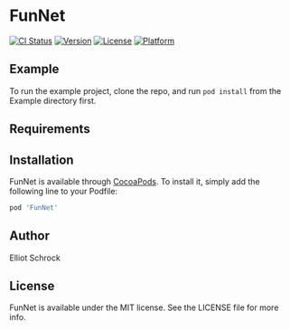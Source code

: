 # FunNet

[![CI Status](https://img.shields.io/travis/schrockblock/FunNet.svg?style=flat)](https://travis-ci.org/schrockblock/FunNet)
[![Version](https://img.shields.io/cocoapods/v/FunNet.svg?style=flat)](https://cocoapods.org/pods/FunNet)
[![License](https://img.shields.io/cocoapods/l/FunNet.svg?style=flat)](https://cocoapods.org/pods/FunNet)
[![Platform](https://img.shields.io/cocoapods/p/FunNet.svg?style=flat)](https://cocoapods.org/pods/FunNet)

## Example

To run the example project, clone the repo, and run `pod install` from the Example directory first.

## Requirements

## Installation

FunNet is available through [CocoaPods](https://cocoapods.org). To install
it, simply add the following line to your Podfile:

```ruby
pod 'FunNet'
```

## Author

Elliot Schrock

## License

FunNet is available under the MIT license. See the LICENSE file for more info.
